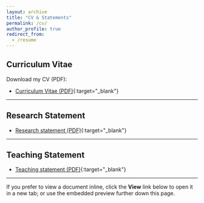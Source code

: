 ```yaml
---
layout: archive
title: "CV & Statements"
permalink: /cv/
author_profile: true
redirect_from:
  - /resume
---
```


## Curriculum Vitae
Download my CV (PDF):
- [Curriculum Vitae (PDF)](/files/CV.pdf){:target="_blank"}

---

## Research Statement
- [Research statement (PDF)](/files/ResearchStatement.pdf){:target="_blank"}

---

## Teaching Statement
- [Teaching statement (PDF)](/files/TeachingStatement.pdf){:target="_blank"}

---

If you prefer to view a document inline, click the **View** link below to open it in a new tab; or use the embedded preview further down this page.